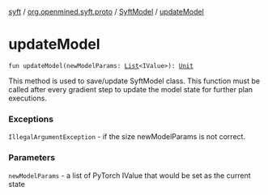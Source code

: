 [syft](../../index.md) / [org.openmined.syft.proto](../index.md) / [SyftModel](index.md) / [updateModel](./update-model.md)

# updateModel

`fun updateModel(newModelParams: `[`List`](https://kotlinlang.org/api/latest/jvm/stdlib/kotlin.collections/-list/index.html)`<IValue>): `[`Unit`](https://kotlinlang.org/api/latest/jvm/stdlib/kotlin/-unit/index.html)

This method is used to save/update SyftModel class.
This function must be called after every gradient step to update the model state for further plan executions.

### Exceptions

`IllegalArgumentException` - if the size newModelParams is not correct.

### Parameters

`newModelParams` - a list of PyTorch IValue that would be set as the current state